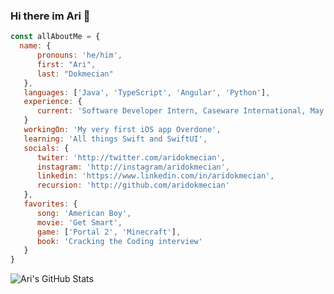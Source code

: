 ### Hi there im Ari 👋

```javascript
const allAboutMe = {
  name: {
      pronouns: 'he/him',
      first: "Ari",
      last: "Dokmecian"
   },
   languages: ['Java', 'TypeScript', 'Angular', 'Python'],
   experience: {
      current: 'Software Developer Intern, Caseware International, May 2020 - December 2020'
   }
   workingOn: 'My very first iOS app Overdone',
   learning: 'All things Swift and SwiftUI',
   socials: {
      twiter: 'http://twitter.com/aridokmecian',
      instagram: 'http://instagram/aridokmecian',
      linkedin: 'https://www.linkedin.com/in/aridokmecian',
      recursion: 'http://github.com/aridokmecian'
   },
   favorites: {
      song: 'American Boy',
      movie: 'Get Smart',
      game: ['Portal 2', 'Minecraft'],
      book: 'Cracking the Coding interview'
   }
}
```

![Ari's GitHub Stats](https://github-readme-stats.vercel.app/api?username=aridokmecian&show_icons=true&hide_rank=true&hide_border=true&hide=issues&count_private=true)
<!--
**aridokmecian/aridokmecian** is a ✨ _special_ ✨ repository because its `README.md` (this file) appears on your GitHub profile.

Here are some ideas to get you started:

- 🔭 I’m currently working on ...
- 🌱 I’m currently learning ...
- 👯 I’m looking to collaborate on ...
- 🤔 I’m looking for help with ...
- 💬 Ask me about ...
- 📫 How to reach me: ...
- 😄 Pronouns: ...
- ⚡ Fun fact: ...
-->

